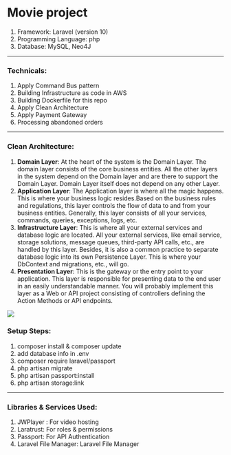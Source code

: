 
# Movie project

1. Framework: Laravel (version 10)
1. Programming Language: php
1. Database: MySQL, Neo4J

<hr>

### Technicals:
1. Apply Command Bus pattern
1. Building Infrastructure as code in AWS
1. Building Dockerfile for this repo
1. Apply Clean Architecture
1. Apply Payment Gateway
1. Processing abandoned orders

<hr>

### Clean Architecture:
1. <b>Domain Layer</b>: At the heart of the system is the Domain Layer. The domain layer consists of the core business entities. All the other layers in the system depend on the Domain layer and are there to support the Domain Layer. Domain Layer itself does not depend on any other Layer.
1. <b>Application Layer</b>: The Application layer is where all the magic happens. This is where your business logic resides.Based on the business rules and regulations, this layer controls the flow of data to and from your business entities. Generally, this layer consists of all your services, commands, queries, exceptions, logs, etc.
1. <b>Infrastructure Layer</b>: This is where all your external services and database logic are located. All your external services, like email service, storage solutions, message queues, third-party API calls, etc., are handled by this layer. Besides, it is also a common practice to separate database logic into its own Persistence Layer. This is where your DbContext and migrations, etc., will go.
1. <b>Presentation Layer</b>: This is the gateway or the entry point to your application. This layer is responsible for presenting data to the end user in an easily understandable manner. You will probably implement this layer as a Web or API project consisting of controllers defining the Action Methods or API endpoints.

<image src="https://images.viblo.asia/be6b962f-7cb5-4ce4-b54a-51ffaeda2c0b.png">

### Setup Steps:
1. composer install & composer update
1. add database info in .env
1. composer require laravel/passport
1. php artisan migrate
1. php artisan passport:install
1. php artisan storage:link

<hr>

### Libraries & Services Used:
1. JWPlayer : For video hosting
1. Laratrust: For roles & permissions
1. Passport: For API Authentication
1. Laravel File Manager: Laravel File Manager